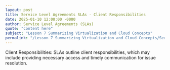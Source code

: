 ```yaml
---
layout: post
title: Service Level Agreements SLAs - Client Responsibilities
date: 2025-01-10 12:00:00 -0000
author: Service Level Agreements (SLAs)
quote: "content here"
subject: "Lesson 7 Summarizing Virtualization and Cloud Concepts"
permalink: "/Lesson 7 Summarizing Virtualization and Cloud Concepts/Service Level Agreements (SLAs)/Service Level Agreements SLAs - Client Responsibilities"
---
```


Client Responsibilities: SLAs outline client responsibilities, which may include providing necessary access and timely communication for issue resolution.
